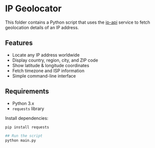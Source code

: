 #  IP Geolocator

This folder contains a Python script that uses the [ip-api](http://ip-api.com/) service to fetch geolocation details of an IP address.

##  Features
- Locate any IP address worldwide
- Display country, region, city, and ZIP code
- Show latitude & longitude coordinates
- Fetch timezone and ISP information
- Simple command-line interface

##  Requirements
- Python 3.x
- `requests` library

Install dependencies:
```bash
pip install requests

## Run the script
python main.py



